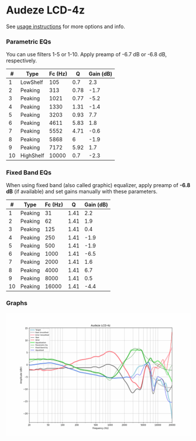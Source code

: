 # Audeze LCD-4z
See [usage instructions](https://github.com/jaakkopasanen/AutoEq#usage) for more options and info.

### Parametric EQs
You can use filters 1-5 or 1-10. Apply preamp of -6.7 dB or -6.8 dB, respectively.

|   # | Type      |   Fc (Hz) |    Q |   Gain (dB) |
|-----|-----------|-----------|------|-------------|
|   1 | LowShelf  |       105 | 0.7  |         2.3 |
|   2 | Peaking   |       313 | 0.78 |        -1.7 |
|   3 | Peaking   |      1021 | 0.77 |        -5.2 |
|   4 | Peaking   |      1330 | 1.31 |        -1.4 |
|   5 | Peaking   |      3203 | 0.93 |         7.7 |
|   6 | Peaking   |      4611 | 5.83 |         1.8 |
|   7 | Peaking   |      5552 | 4.71 |        -0.6 |
|   8 | Peaking   |      5868 | 6    |        -1.9 |
|   9 | Peaking   |      7172 | 5.92 |         1.7 |
|  10 | HighShelf |     10000 | 0.7  |        -2.3 |

### Fixed Band EQs
When using fixed band (also called graphic) equalizer, apply preamp of **-6.8 dB** (if available) and set gains manually with these parameters.

|   # | Type    |   Fc (Hz) |    Q |   Gain (dB) |
|-----|---------|-----------|------|-------------|
|   1 | Peaking |        31 | 1.41 |         2.2 |
|   2 | Peaking |        62 | 1.41 |         1.9 |
|   3 | Peaking |       125 | 1.41 |         0.4 |
|   4 | Peaking |       250 | 1.41 |        -1.9 |
|   5 | Peaking |       500 | 1.41 |        -1.9 |
|   6 | Peaking |      1000 | 1.41 |        -6.5 |
|   7 | Peaking |      2000 | 1.41 |         1.6 |
|   8 | Peaking |      4000 | 1.41 |         6.7 |
|   9 | Peaking |      8000 | 1.41 |         0.5 |
|  10 | Peaking |     16000 | 1.41 |        -4.4 |

### Graphs
![](./Audeze%20LCD-4z.png)
